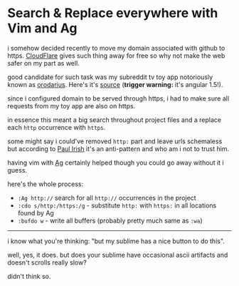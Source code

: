 # Search & Replace everywhere with Vim and Ag

i somehow decided recently to move my domain associated with github to
https. [CloudFlare](https://www.cloudflare.com/ssl/) gives such thing away for free so why not make the web
safer on my part as well.

good candidate for such task was my subreddit tv toy app notoriously
known as [orodarius](https://arijus.net/orodarius). Here's it's
[source](github.com/argshook/orodarius) (**trigger warning:** it's angular 1.5!).

since i configured domain to be served through https, i had to make
sure all requests from my toy app are also on https.

in essence this meant a big search throughout project files and a
replace each `http` occurrence with `https`.

some might say i could've removed `http:` part and leave urls schemaless
but according to [Paul Irish](http://www.paulirish.com/2010/the-protocol-relative-url/)
it's an anti-pattern and who am i not to trust him.

having vim with [Ag](https://github.com/ggreer/the_silver_searcher)
certainly helped though you could go away without it i guess.

here's the whole process:

* `:Ag http://` search for all `http://` occurrences in the project
* `:cdo s/http:/https:/g` - substitute `http:` with `https:` in all
locations found by Ag
* `:bufdo w` - write all buffers (probably pretty much same as `:wa`)

---

i know what you're thinking: "but my sublime has a nice button to do
this".


well, yes, it does. but does your sublime have occasional ascii artifacts and doesn't
scrolls really slow?

didn't think so.

